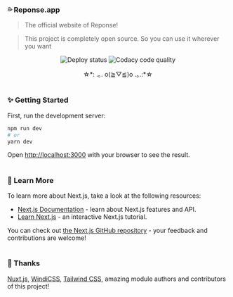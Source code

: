 ### 💦 Reponse.app
>  The official website of Reponse!


>  This project is completely open source. So you can use it wherever you want

<p align="center">
  <img src="https://api.netlify.com/api/v1/badges/ecb2429b-4839-4076-adef-4ce7d1190315/deploy-status" alt="Deploy status" />

  <img src="https://app.codacy.com/project/badge/Grade/aa195e605de14ddbbdf9b25aaa0f9512" alt="Codacy code quality" />
  <p align="center">☆*: .｡. o(≧▽≦)o .｡.:*☆</p>
</p>

#

### ✨ Getting Started

First, run the development server:

```bash
npm run dev
# or
yarn dev
```

Open [http://localhost:3000](http://localhost:3000) with your browser to see the result.

#

### 🎄 Learn More

To learn more about Next.js, take a look at the following resources:

-  [Next.js Documentation](https://nextjs.org/docs) - learn about Next.js features and API.
-  [Learn Next.js](https://nextjs.org/learn) - an interactive Next.js tutorial.

You can check out [the Next.js GitHub repository](https://github.com/vercel/next.js/) - your feedback and contributions are welcome!

#

### 🙏 Thanks

[Nuxt.js](https://nuxtjs.org), [WindiCSS](https://github.com/windicss/windicss), [Tailwind CSS](https://github.com/tailwindcss/tailwindcss), amazing module authors and contributors of this project!
